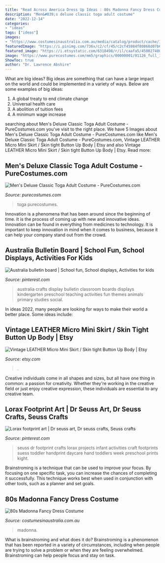 ```yaml
---
title: "Read Across America Dress Up Ideas : 80s Madonna Fancy Dress Costume"
description: "Men&#039;s deluxe classic toga adult costume"
date: "2022-12-14"
categories:
- "ideas"
tags: ["ideas"]
images:
- "https://www.costumesinaustralia.com.au/media/catalog/product/cache/1/image/9df78eab33525d08d6e5fb8d27136e95/c/l/cl888678.jpg"
featuredImage: "https://i.pinimg.com/736x/c2/cf/45/c2cf45984f80868d07b63112faf011e1--australia-crafts-teaching-ideas.jpg"
featured_image: "https://i.etsystatic.com/6318498/r/il/caafa5/450027400/il_794xN.450027400_a3s3.jpg"
image: "https://www.purecostumes.com/mm5/graphics/00000001/01126_full_1.jpg"
ShowToc: true
author: "Dr. Lawrence Abshire"
---
```



What are big ideas?
Big ideas are something that can have a large impact on the world and could be implemented in a variety of ways. Below are some examples of big ideas: 
1. A global treaty to end climate change 
2. Universal health care 
3. A abolition of tuition fees 
4. A minimum wage increase 

	

		
searching about Men&#039;s Deluxe Classic Toga Adult Costume - PureCostumes.com you've visit to the right place. We have 5 Images about Men&#039;s Deluxe Classic Toga Adult Costume - PureCostumes.com like Men&#039;s Deluxe Classic Toga Adult Costume - PureCostumes.com, Vintage LEATHER Micro Mini Skirt / Skin tight Button Up Body | Etsy and also Vintage LEATHER Micro Mini Skirt / Skin tight Button Up Body | Etsy. Read more:
		
    
## Men&#039;s Deluxe Classic Toga Adult Costume - PureCostumes.com

<img loading=lazy src="https://www.purecostumes.com/mm5/graphics/00000001/01126_full_1.jpg" onerror="this.onerror=null;this.src='https://tse2.mm.bing.net/th?id=OIP.Pgx_bbHqqIT7oMeUNIKzNQHaLO&amp;pid=15.1';" alt="Men&#039;s Deluxe Classic Toga Adult Costume - PureCostumes.com">

_Source: purecostumes.com_

>toga purecostumes. 

	

Innovation is a phenomena that has been around since the beginning of time. It is the process of coming up with new and innovative ideas. Innovation can be found in everything from medicines to technology. It is important to keep innovation in mind when it comes to business, because it can help your company stand out from the crowd.

    
## Australia Bulletin Board | School Fun, School Displays, Activities For Kids

<img loading=lazy src="https://i.pinimg.com/736x/c2/cf/45/c2cf45984f80868d07b63112faf011e1--australia-crafts-teaching-ideas.jpg" onerror="this.onerror=null;this.src='https://tse3.mm.bing.net/th?id=OIP.ukQuANcp1k7ngbsJCm-UBQHaFj&amp;pid=15.1';" alt="Australia bulletin board | School fun, School displays, Activities for kids">

_Source: pinterest.com_

>australia crafts display bulletin classroom boards displays kindergarten preschool teaching activities fun themes animals primary studies social. 

	

In ideas 2022, many people are looking for ways to make their world a better place. Some ideas include:

    
## Vintage LEATHER Micro Mini Skirt / Skin Tight Button Up Body | Etsy

<img loading=lazy src="https://i.etsystatic.com/6318498/r/il/caafa5/450027400/il_794xN.450027400_a3s3.jpg" onerror="this.onerror=null;this.src='https://tse3.mm.bing.net/th?id=OIP.eXhJbbXZJEahlLRpe7F1GwHaOI&amp;pid=15.1';" alt="Vintage LEATHER Micro Mini Skirt / Skin tight Button Up Body | Etsy">

_Source: etsy.com_

>. 

	

Creative individuals come in all shapes and sizes, but all have one thing in common: a passion for creativity. Whether they're working in the creative field or just enjoy creative expression, these individuals are essential to any creative team.

    
## Lorax Footprint Art | Dr Seuss Art, Dr Seuss Crafts, Seuss Crafts

<img loading=lazy src="https://i.pinimg.com/originals/57/53/4c/57534cd2b8844c34765ea223e1669d0d.jpg" onerror="this.onerror=null;this.src='https://tse1.mm.bing.net/th?id=OIP.zSfegesOjX4DXoyI0j_MFAHaJ3&amp;pid=15.1';" alt="Lorax footprint art | Dr seuss art, Dr seuss crafts, Seuss crafts">

_Source: pinterest.com_

>seuss dr footprint crafts lorax projects infant activities craft footprints suess toddler handprint daycare hand toddlers week preschool prints kight. 

	

Brainstroming is a technique that can be used to improve your focus. By focusing on one specific task, you can increase the chances of completing it successfully. This technique works best when used in conjunction with other tools, such as a planner and set goals.

    
## 80s Madonna Fancy Dress Costume

<img loading=lazy src="https://www.costumesinaustralia.com.au/media/catalog/product/cache/1/image/9df78eab33525d08d6e5fb8d27136e95/c/l/cl888678.jpg" onerror="this.onerror=null;this.src='https://tse1.mm.bing.net/th?id=OIP.whAvyb8qguJACxl1rYpGCQHaLv&amp;pid=15.1';" alt="80s Madonna Fancy Dress Costume">

_Source: costumesinaustralia.com.au_

>madonna. 

	

What is brainstroming and what does it do?
Brainstroming is a phenomenon that has been reported in a variety of circumstances, including when people are trying to solve a problem or when they are feeling overwhelmed. Brainstroming can help people focus and stay on task.

